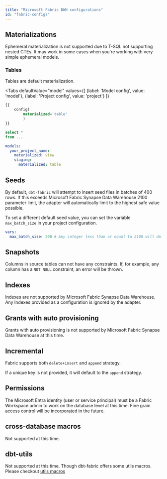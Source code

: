 ```yaml
---
title: "Microsoft Fabric DWH configurations"
id: "fabric-configs"
---
```


## Materializations

Ephemeral materialization is not supported due to T-SQL not supporting nested CTEs. It may work in some cases when you're working with very simple ephemeral models.

### Tables

Tables are default materialization.

<Tabs
defaultValue="model"
values={[
{label: 'Model config', value: 'model'},
{label: 'Project config', value: 'project'}
]}
>

<TabItem value="model">

<File name="models/example.sql">

```sql
{{
    config(
        materialized='table'
        )
}}

select *
from ...
```

</File>

</TabItem>

<TabItem value="project">

<File name="dbt_project.yml">

```yaml
models:
  your_project_name:
    materialized: view
    staging:
      materialized: table
```

</File>

</TabItem>

</Tabs>

## Seeds

By default, `dbt-fabric` will attempt to insert seed files in batches of 400 rows.
If this exceeds Microsoft Fabric Synapse Data Warehouse 2100 parameter limit, the adapter will automatically limit to the highest safe value possible.

To set a different default seed value, you can set the variable `max_batch_size` in your project configuration.

<File name="dbt_project.yml">

```yaml
vars:
  max_batch_size: 200 # Any integer less than or equal to 2100 will do.
```

</File>

## Snapshots

Columns in source tables can not have any constraints.
If, for example, any column has a `NOT NULL` constraint, an error will be thrown.

## Indexes

Indexes are not supported by Microsoft Fabric Synapse Data Warehouse. Any Indexes provided as a configuration is ignored by the adapter.

## Grants with auto provisioning

Grants with auto provisioning is not supported by Microsoft Fabric Synapse Data Warehouse at this time.

## Incremental

Fabric supports both `delete+insert` and `append` strategy.

If a unique key is not provided, it will default to the `append` strategy.

## Permissions

The Microsoft Entra identity (user or service principal) must be a Fabric Workspace admin to work on the database level at this time. Fine grain access control will be incorporated in the future.

## cross-database macros

Not supported at this time.

## dbt-utils

Not supported at this time. Though dbt-fabric offers some utils macros. Please checkout [utils macros](https://github.com/microsoft/dbt-fabric/tree/main/dbt/include/fabric/macros/utils)

